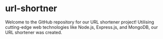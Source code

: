 # url-shortner
Welcome to the GitHub repository for our URL shortener project! Utilising cutting-edge web technologies like Node.js, Express.js, and MongoDB, our URL shortener was created.
